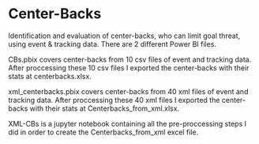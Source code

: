 # Center-Backs
Identification and evaluation of center-backs, who can limit goal threat, using event &amp; tracking data.
There are 2 different Power BI files.

CBs.pbix covers center-backs from 10 csv files of event and tracking data. After proccessing these 10 csv files I exported the center-backs with their stats at centerbacks.xlsx.

xml_centerbacks.pbix covers center-backs from 40 xml files of event and tracking data. After proccessing these 40 xml files I exported the center-backs with their stats at Centerbacks_from_xml.xlsx.

XML-CBs is a jupyter notebook containing all the pre-proccessing steps I did in order to create the Centerbacks_from_xml excel file.
